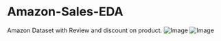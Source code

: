 # Amazon-Sales-EDA
Amazon Dataset with Review and discount on product.
![Image](https://github.com/user-attachments/assets/cb80a024-0685-411c-a617-90d4d7afb069)
![Image](https://github.com/user-attachments/assets/b98d828a-8e5d-4897-93a2-edf455daac54)

